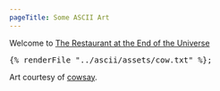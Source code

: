 ```yaml
---
pageTitle: Some ASCII Art
---
```


Welcome to [The Restaurant at the End of the Universe](https://hitchhikers.fandom.com/wiki/Ameglian_Major_Cow)

<pre>
{% renderFile "../ascii/assets/cow.txt" %};
</pre>

Art courtesy of [cowsay](https://www.npmjs.com/package/cowsay).